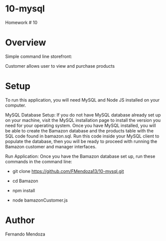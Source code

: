 # 10-mysql
Homework # 10

# Overview
Simple command line storefront:

Customer
allows user to view and purchase products

# Setup
To run this application, you will need MySQL and Node JS installed on your computer.

MySQL Database Setup:
If you do not have MySQL database already set up on your machine, visit the MySQL installation page to install the version you need for your operating system. Once you have MySQL installed, you will be able to create the Bamazon database and the products table with the SQL code found in bamazon.sql. Run this code inside your MySQL client to populate the database, then you will be ready to proceed with running the Bamazon customer and manager interfaces.

Run Application:
Once you have the Bamazon database set up, run these commands in the command line:

- git clone https://github.com/FMendoza13/10-mysql.git

- cd Bamazon

- npm install

- node bamazonCustomer.js

# Author
Fernando Mendoza